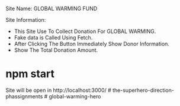 Site Name: GLOBAL WARMING FUND

Site Information:

- This Site Use To Collect Donation For GLOBAL WARMING.
- Fake data is Called Using Fetch.
- After Clicking The Button Immediately Show Donor Information.
- Show The Total Donation Amount.

# npm start

Site will be open in http://localhost:3000/
#   t h e - s u p e r h e r o - d i r e c t i o n - p h a s s i g n m e n t s  
 #   g l o b a l - w a r m i n g - h e r o  
 